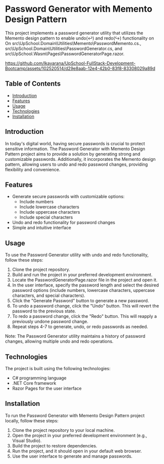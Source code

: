 # Password Generator with Memento Design Pattern

This project implements a password generator utility that utilizes the Memento design pattern to enable undo(↩️) and redo(↪️) functionality on On src\UpSchool.Domain\Utilities\Memento\PasswordMemento.cs., src\UpSchool.Domain\Utilities\PasswordGenerator.cs, and src\UpSchool.Wasm\Pages\PasswordGeneratorPage.razor.

https://github.com/lkayarana/UpSchool-FullStack-Development-Bootcamp/assets/102520514/d29e8aab-12e4-42b0-83f8-83308029a89d


## Table of Contents

- [Introduction](#introduction)
- [Features](#features)
- [Usage](#usage)
- [Technologies](#technologies)
- [Installation](#installation)

## Introduction

In today's digital world, having secure passwords is crucial to protect sensitive information. The Password Generator with Memento Design Pattern project aims to provide a solution by generating strong and customizable passwords. Additionally, it incorporates the Memento design pattern, allowing users to undo and redo password changes, providing flexibility and convenience.

## Features

- Generate secure passwords with customizable options:
  - Include numbers
  - Include lowercase characters
  - Include uppercase characters
  - Include special characters
- Undo and redo functionality for password changes
- Simple and intuitive interface

## Usage

To use the Password Generator utility with undo and redo functionality, follow these steps:

1. Clone the project repository.
2. Build and run the project in your preferred development environment.
3. Locate the PasswordGeneratorPage.razor file in the project and open it.
4. In the user interface, specify the password length and select the desired password options (include numbers, lowercase characters, uppercase characters, and special characters).
5. Click the "Generate Password" button to generate a new password.
6. To undo a password change, click the "Undo" button. This will revert the password to the previous state.
7. To redo a password change, click the "Redo" button. This will reapply a previously undone password change.
8. Repeat steps 4-7 to generate, undo, or redo passwords as needed.

Note: The Password Generator utility maintains a history of password changes, allowing multiple undo and redo operations.

## Technologies

The project is built using the following technologies:

- C# programming language
- .NET Core framework
- Razor Pages for the user interface

## Installation

To run the Password Generator with Memento Design Pattern project locally, follow these steps:

1. Clone the project repository to your local machine.
2. Open the project in your preferred development environment (e.g., Visual Studio).
3. Build the project to restore dependencies.
4. Run the project, and it should open in your default web browser.
5. Use the user interface to generate and manage passwords.
